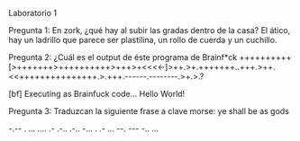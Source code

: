 Laboratorio 1

Pregunta 1:
En zork, ¿qué hay al subir las gradas dentro de la casa?
El ático, hay un ladrillo que parece ser plastilina, un rollo de cuerda y un cuchillo.

Pregunta 2:
¿Cuál es el output de éste programa de Brainf*ck ++++++++++[>+++++++>++++++++++>+++>+<<<<-]>++.>+.+++++++..+++.>++.<<+++++++++++++++.>.+++.------.--------.>+.>.?

[bf] Executing as Brainfuck code...
Hello World!

Pregunta 3:
Traduzcan la siguiente frase a clave morse:
ye shall be as gods

-.-- .  ... .... .- .-.. .-..  -... .  .- ...  --. --- -.. ...
